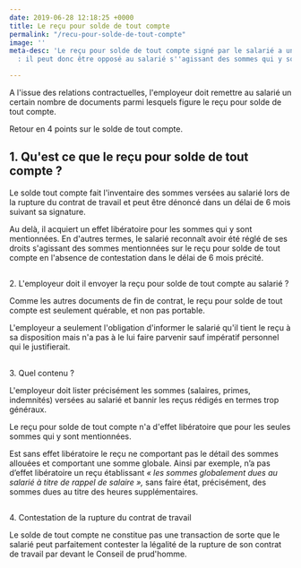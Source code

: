 ```yaml
---
date: 2019-06-28 12:18:25 +0000
title: Le reçu pour solde de tout compte
permalink: "/recu-pour-solde-de-tout-compte"
image: ''
meta-desc: 'Le reçu pour solde de tout compte signé par le salarié a un effet libératoire
  : il peut donc être opposé au salarié s''agissant des sommes qui y sont mentionnées. '

---
```

A l'issue des relations contractuelles, l'employeur doit remettre au salarié un certain nombre de documents parmi lesquels figure le reçu pour solde de tout compte.   
  
Retour en 4 points sur le solde de tout compte.

## 1. Qu'est ce que le reçu pour solde de tout compte ?

Le solde tout compte fait l'inventaire des sommes versées au salarié lors de la rupture du contrat de travail et peut être dénoncé dans un délai de 6 mois suivant sa signature.   
  
Au delà, il acquiert un effet libératoire pour les sommes qui y sont mentionnées. En d'autres termes, le salarié reconnaît avoir été réglé de ses droits s'agissant des sommes mentionnées sur le reçu pour solde de tout compte en l'absence de contestation dans le délai de 6 mois précité. 

##   
2\. L'employeur doit il envoyer la reçu pour solde de tout compte au salarié ? 

Comme les autres documents de fin de contrat, le reçu pour solde de tout compte est seulement quérable, et non pas portable.  
  
L'employeur a seulement l'obligation d'informer le salarié qu'il tient le reçu à sa disposition mais n'a pas à le lui faire parvenir sauf impératif personnel qui le justifierait.

##   
3\. Quel contenu ? 

L'employeur doit lister précisément les sommes (salaires, primes, indemnités) versées au salarié et bannir les reçus rédigés en termes trop généraux.  
  
Le reçu pour solde de tout compte n'a d'effet libératoire que pour les seules sommes qui y sont mentionnées.  
  
Est sans effet libératoire le reçu ne comportant pas le détail des sommes allouées et comportant une somme globale. Ainsi par exemple, n’a pas d’effet libératoire un reçu établissant _« les sommes globalement dues au salarié à titre de rappel de salaire »,_ sans faire état, précisément, des sommes dues au titre des heures supplémentaires. 

##   
  
4\. Contestation de la rupture du contrat de travail

Le solde de tout compte ne constitue pas une transaction de sorte que le salarié peut parfaitement contester la légalité de la rupture de son contrat de travail par devant le Conseil de prud'homme. 